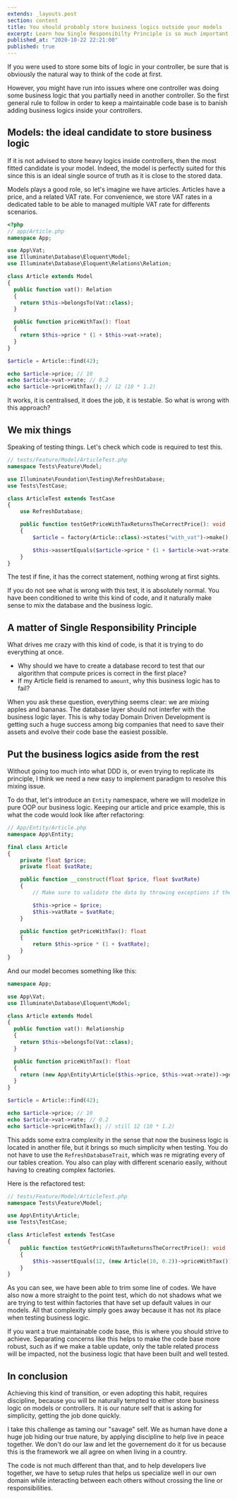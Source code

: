 ```yaml
---
extends: _layouts.post
section: content
title: You should probably store business logics outside your models
excerpt: Learn how Single Responsibilty Principle is so much important in a heavy business logic code base.
published_at: "2020-10-22 22:21:00"
published: true
---
```


If you were used to store some bits of logic in your controller, be sure that is obviously the natural way to think of the code at first.

However, you might have run into issues where one controller was doing some business logic that you partially need in another controller. So the first general rule to follow in order to keep a maintainable code base is to banish adding business logics inside your controllers.

## Models: the ideal candidate to store business logic

If it is not advised to store heavy logics inside controllers, then the most fitted candidate is your model. Indeed, the model is perfectly suited for this since this is an ideal single source of truth as it is close to the stored data.

Models plays a good role, so let's imagine we have articles. Articles have a price, and a related VAT rate. For convenience, we store VAT rates in a dedicated table to be able to managed multiple VAT rate for differents scenarios.

```php
<?php
// app/Article.php
namespace App;

use App\Vat;
use Illuminate\Database\Eloquent\Model;
use Illuminate\Database\Eloquent\Relations\Relation;

class Article extends Model
{
  public function vat(): Relation
  {
    return $this->belongsTo(Vat::class);
  }

  public function priceWithTax(): float
  {
    return $this->price * (1 + $this->vat->rate);
  }
}

$article = Article::find(42);

echo $article->price; // 10
echo $article->vat->rate; // 0.2
echo $article->priceWithTax(); // 12 (10 * 1.2)
```

It works, it is centralised, it does the job, it is testable. So what is wrong with this approach?

## We mix things

Speaking of testing things. Let's check which code is required to test this.

```php
// tests/Feature/Model/ArticleTest.php
namespace Tests\Feature\Model;

use Illuminate\Foundation\Testing\RefreshDatabase;
use Tests\TestCase;

class ArticleTest extends TestCase
{
	use RefreshDatabase;

    public function testGetPriceWithTaxReturnsTheCorrectPrice(): void
    {
		$article = factory(Article::class)->states("with_vat")->make();

		$this->assertEquals($article->price * (1 + $article->vat->rate), $article->priceWithTax());
    }
}
```

The test if fine, it has the correct statement, nothing wrong at first sights.

If you do not see what is wrong with this test, it is absolutely normal. You have been conditioned to write this kind of code, and it naturally make sense to mix the database and the business logic.

## A matter of Single Responsibility Principle

What drives me crazy with this kind of code, is that it is trying to do everything at once.

- Why should we have to create a database record to test that our algorithm that compute prices is correct in the first place?
- If my Article field is renamed to `amount`, why this business logic has to fail?

When you ask these question, everything seems clear: we are mixing apples and bananas. The database layer should not interfer with the business logic layer. This is why today Domain Driven Development is getting such a huge success among big companies that need to save their assets and evolve their code base the easiest possible.

## Put the business logics aside from the rest

Without going too much into what DDD is, or even trying to replicate its principle, I think we need a new easy to implement paradigm to resolve this mixing issue.

To do that, let's introduce an `Entity` namespace, where we will modelize in pure OOP our business logic. Keeping our article and price example, this is what the code would look like after refactoring:

```php
// App/Entity/Article.php
namespace App\Entity;

final class Article
{
	private float $price;
	private float $vatRate;

	public function __construct(float $price, float $vatRate)
	{
		// Make sure to validate the data by throwing exceptions if the values are not correct, like a negative price...

		$this->price = $price;
		$this->vatRate = $vatRate;
	}

	public function getPriceWithTax(): float
	{
		return $this->price * (1 + $vatRate);
	}
}
```

And our model becomes something like this:

```php
namespace App;

use App\Vat;
use Illuminate\Database\Eloquent\Model;

class Article extends Model
{
  public function vat(): Relationship
  {
    return $this->belongsTo(Vat::class);
  }

  public function priceWithTax(): float
  {
    return (new App\Entity\Article($this->price, $this->vat->rate))->getPriceWithTax();
  }
}

$article = Article::find(42);

echo $article->price; // 10
echo $article->vat->rate; // 0.2
echo $article->priceWithTax(); // still 12 (10 * 1.2)
```

This adds some extra complexity in the sense that now the business logic is located in another file, but it brings so much simplicity when testing. You do not have to use the `RefreshDatabaseTrait`, which was re migrating every of our tables creation. You also can play with different scenario easily, without having to creating complex factories.

Here is the refactored test:

```php
// tests/Feature/Model/ArticleTest.php
namespace Tests\Feature\Model;

use App\Entity\Article;
use Tests\TestCase;

class ArticleTest extends TestCase
{
    public function testGetPriceWithTaxReturnsTheCorrectPrice(): void
    {
		$this->assertEquals(12, (new Article(10, 0.2))->priceWithTax());
    }
}
```

As you can see, we have been able to trim some line of codes. We have also now a more straight to the point test, which do not shadows what we are trying to test within factories that have set up default values in our models. All that complexity simply goes away because it has not its place when testing business logic.

If you want a true maintainable code base, this is where you should strive to achieve. Separating concerns like this helps to make the code base more robust, such as if we make a table update, only the table related process will be impacted, not the business logic that have been built and well tested.

## In conclusion

Achieving this kind of transition, or even adopting this habit, requires discipline, because you will be naturally tempted to either store business logic on models or controllers. It is our nature self that is asking for simplicity, getting the job done quickly.

I take this challenge as taming our "savage" self. We as human have done a huge job hiding our true nature, by applying discipline to help live in peace together. We don't do our law and let the governement do it for us because this is the framework we all agree on when living in a country.

The code is not much different than that, and to help developers live together, we have to setup rules that helps us specialize well in our own domain while interacting between each others without crossing the line or responsibilities.
